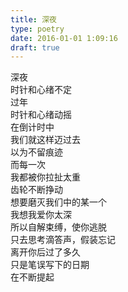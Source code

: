 ```yaml
---  
title: 深夜  
type: poetry  
date: 2016-01-01 1:09:16  
draft: true
---  
```

深夜  
时针和心绪不定  
过年  
时针和心绪动摇    
在倒计时中  
我们就这样迈过去  
以为不留痕迹  
而每一次  
我都被你拉扯太重    
齿轮不断挣动  
想要磨灭我们中的某一个  
我想我爱你太深  
所以自解束缚，使你逃脱    
只去思考滴答声，假装忘记  
离开你后过了多久  
只是笔误写下的日期  
在不断提起  
